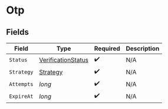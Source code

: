 # Otp


## Fields

| Field                                                               | Type                                                                | Required                                                            | Description                                                         |
| ------------------------------------------------------------------- | ------------------------------------------------------------------- | ------------------------------------------------------------------- | ------------------------------------------------------------------- |
| `Status`                                                            | [VerificationStatus](../../Models/Components/VerificationStatus.md) | :heavy_check_mark:                                                  | N/A                                                                 |
| `Strategy`                                                          | [Strategy](../../Models/Components/Strategy.md)                     | :heavy_check_mark:                                                  | N/A                                                                 |
| `Attempts`                                                          | *long*                                                              | :heavy_check_mark:                                                  | N/A                                                                 |
| `ExpireAt`                                                          | *long*                                                              | :heavy_check_mark:                                                  | N/A                                                                 |